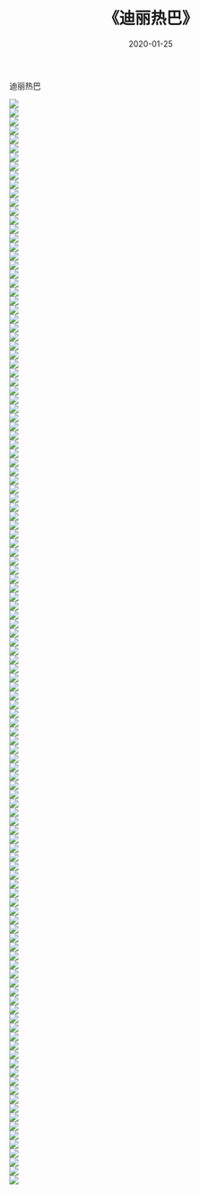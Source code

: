 ﻿---
layout: post
title:  《迪丽热巴》
date:   2020-01-25
img: http://img.660000.xyz/Sharelink/壁纸/明星魅力/华人明星/迪丽热巴/000.jpg
categories: [美女, 清纯, 唯美]
---

迪丽热巴

 ![](http://img.660000.xyz/Sharelink/壁纸/明星魅力/华人明星/迪丽热巴/001.jpg) <br>![](http://img.660000.xyz/Sharelink/壁纸/明星魅力/华人明星/迪丽热巴/002.jpg) <br>![](http://img.660000.xyz/Sharelink/壁纸/明星魅力/华人明星/迪丽热巴/003.jpg) <br>![](http://img.660000.xyz/Sharelink/壁纸/明星魅力/华人明星/迪丽热巴/004.jpg) <br>![](http://img.660000.xyz/Sharelink/壁纸/明星魅力/华人明星/迪丽热巴/005.jpg) <br>![](http://img.660000.xyz/Sharelink/壁纸/明星魅力/华人明星/迪丽热巴/006.jpg) <br>![](http://img.660000.xyz/Sharelink/壁纸/明星魅力/华人明星/迪丽热巴/007.jpg) <br>![](http://img.660000.xyz/Sharelink/壁纸/明星魅力/华人明星/迪丽热巴/008.jpg) <br>![](http://img.660000.xyz/Sharelink/壁纸/明星魅力/华人明星/迪丽热巴/009.jpg) <br>![](http://img.660000.xyz/Sharelink/壁纸/明星魅力/华人明星/迪丽热巴/010.jpg) <br>![](http://img.660000.xyz/Sharelink/壁纸/明星魅力/华人明星/迪丽热巴/011.jpg) <br>![](http://img.660000.xyz/Sharelink/壁纸/明星魅力/华人明星/迪丽热巴/012.jpg) <br>![](http://img.660000.xyz/Sharelink/壁纸/明星魅力/华人明星/迪丽热巴/013.jpg) <br>![](http://img.660000.xyz/Sharelink/壁纸/明星魅力/华人明星/迪丽热巴/014.jpg) <br>![](http://img.660000.xyz/Sharelink/壁纸/明星魅力/华人明星/迪丽热巴/015.jpg) <br>![](http://img.660000.xyz/Sharelink/壁纸/明星魅力/华人明星/迪丽热巴/016.jpg) <br>![](http://img.660000.xyz/Sharelink/壁纸/明星魅力/华人明星/迪丽热巴/017.jpg) <br>![](http://img.660000.xyz/Sharelink/壁纸/明星魅力/华人明星/迪丽热巴/018.jpg) <br>![](http://img.660000.xyz/Sharelink/壁纸/明星魅力/华人明星/迪丽热巴/019.jpg) <br>![](http://img.660000.xyz/Sharelink/壁纸/明星魅力/华人明星/迪丽热巴/020.jpg) <br>![](http://img.660000.xyz/Sharelink/壁纸/明星魅力/华人明星/迪丽热巴/021.jpg) <br>![](http://img.660000.xyz/Sharelink/壁纸/明星魅力/华人明星/迪丽热巴/022.jpg) <br>![](http://img.660000.xyz/Sharelink/壁纸/明星魅力/华人明星/迪丽热巴/023.jpg) <br>![](http://img.660000.xyz/Sharelink/壁纸/明星魅力/华人明星/迪丽热巴/024.jpg) <br>![](http://img.660000.xyz/Sharelink/壁纸/明星魅力/华人明星/迪丽热巴/025.jpg) <br>![](http://img.660000.xyz/Sharelink/壁纸/明星魅力/华人明星/迪丽热巴/026.jpg) <br>![](http://img.660000.xyz/Sharelink/壁纸/明星魅力/华人明星/迪丽热巴/027.jpg) <br>![](http://img.660000.xyz/Sharelink/壁纸/明星魅力/华人明星/迪丽热巴/028.jpg) <br>![](http://img.660000.xyz/Sharelink/壁纸/明星魅力/华人明星/迪丽热巴/029.jpg) <br>![](http://img.660000.xyz/Sharelink/壁纸/明星魅力/华人明星/迪丽热巴/030.jpg) <br>![](http://img.660000.xyz/Sharelink/壁纸/明星魅力/华人明星/迪丽热巴/031.jpg) <br>![](http://img.660000.xyz/Sharelink/壁纸/明星魅力/华人明星/迪丽热巴/032.jpg) <br>![](http://img.660000.xyz/Sharelink/壁纸/明星魅力/华人明星/迪丽热巴/033.jpg) <br>![](http://img.660000.xyz/Sharelink/壁纸/明星魅力/华人明星/迪丽热巴/034.jpg) <br>![](http://img.660000.xyz/Sharelink/壁纸/明星魅力/华人明星/迪丽热巴/035.jpg) <br>![](http://img.660000.xyz/Sharelink/壁纸/明星魅力/华人明星/迪丽热巴/036.jpg) <br>![](http://img.660000.xyz/Sharelink/壁纸/明星魅力/华人明星/迪丽热巴/037.jpg) <br>![](http://img.660000.xyz/Sharelink/壁纸/明星魅力/华人明星/迪丽热巴/038.jpg) <br>![](http://img.660000.xyz/Sharelink/壁纸/明星魅力/华人明星/迪丽热巴/039.jpg) <br>![](http://img.660000.xyz/Sharelink/壁纸/明星魅力/华人明星/迪丽热巴/040.jpg) <br>![](http://img.660000.xyz/Sharelink/壁纸/明星魅力/华人明星/迪丽热巴/041.jpg) <br>![](http://img.660000.xyz/Sharelink/壁纸/明星魅力/华人明星/迪丽热巴/042.jpg) <br>![](http://img.660000.xyz/Sharelink/壁纸/明星魅力/华人明星/迪丽热巴/043.jpg) <br>![](http://img.660000.xyz/Sharelink/壁纸/明星魅力/华人明星/迪丽热巴/044.jpg) <br>![](http://img.660000.xyz/Sharelink/壁纸/明星魅力/华人明星/迪丽热巴/045.jpg) <br>![](http://img.660000.xyz/Sharelink/壁纸/明星魅力/华人明星/迪丽热巴/046.jpg) <br>![](http://img.660000.xyz/Sharelink/壁纸/明星魅力/华人明星/迪丽热巴/047.jpg) <br>![](http://img.660000.xyz/Sharelink/壁纸/明星魅力/华人明星/迪丽热巴/048.jpg) <br>![](http://img.660000.xyz/Sharelink/壁纸/明星魅力/华人明星/迪丽热巴/049.jpg) <br>![](http://img.660000.xyz/Sharelink/壁纸/明星魅力/华人明星/迪丽热巴/050.jpg) <br>![](http://img.660000.xyz/Sharelink/壁纸/明星魅力/华人明星/迪丽热巴/051.jpg) <br>![](http://img.660000.xyz/Sharelink/壁纸/明星魅力/华人明星/迪丽热巴/052.jpg) <br>![](http://img.660000.xyz/Sharelink/壁纸/明星魅力/华人明星/迪丽热巴/053.jpg) <br>![](http://img.660000.xyz/Sharelink/壁纸/明星魅力/华人明星/迪丽热巴/054.jpg) <br>![](http://img.660000.xyz/Sharelink/壁纸/明星魅力/华人明星/迪丽热巴/055.jpg) <br>![](http://img.660000.xyz/Sharelink/壁纸/明星魅力/华人明星/迪丽热巴/056.jpg) <br>![](http://img.660000.xyz/Sharelink/壁纸/明星魅力/华人明星/迪丽热巴/057.jpg) <br>![](http://img.660000.xyz/Sharelink/壁纸/明星魅力/华人明星/迪丽热巴/058.jpg) <br>![](http://img.660000.xyz/Sharelink/壁纸/明星魅力/华人明星/迪丽热巴/059.jpg) <br>![](http://img.660000.xyz/Sharelink/壁纸/明星魅力/华人明星/迪丽热巴/060.jpg) <br>![](http://img.660000.xyz/Sharelink/壁纸/明星魅力/华人明星/迪丽热巴/061.jpg) <br>![](http://img.660000.xyz/Sharelink/壁纸/明星魅力/华人明星/迪丽热巴/062.jpg) <br>![](http://img.660000.xyz/Sharelink/壁纸/明星魅力/华人明星/迪丽热巴/063.jpg) <br>![](http://img.660000.xyz/Sharelink/壁纸/明星魅力/华人明星/迪丽热巴/064.jpg) <br>![](http://img.660000.xyz/Sharelink/壁纸/明星魅力/华人明星/迪丽热巴/065.jpg) <br>![](http://img.660000.xyz/Sharelink/壁纸/明星魅力/华人明星/迪丽热巴/066.jpg) <br>![](http://img.660000.xyz/Sharelink/壁纸/明星魅力/华人明星/迪丽热巴/067.jpg) <br>![](http://img.660000.xyz/Sharelink/壁纸/明星魅力/华人明星/迪丽热巴/068.jpg) <br>![](http://img.660000.xyz/Sharelink/壁纸/明星魅力/华人明星/迪丽热巴/069.jpg) <br>![](http://img.660000.xyz/Sharelink/壁纸/明星魅力/华人明星/迪丽热巴/070.jpg) <br>![](http://img.660000.xyz/Sharelink/壁纸/明星魅力/华人明星/迪丽热巴/071.jpg) <br>![](http://img.660000.xyz/Sharelink/壁纸/明星魅力/华人明星/迪丽热巴/072.jpg) <br>![](http://img.660000.xyz/Sharelink/壁纸/明星魅力/华人明星/迪丽热巴/073.jpg) <br>![](http://img.660000.xyz/Sharelink/壁纸/明星魅力/华人明星/迪丽热巴/074.jpg) <br>![](http://img.660000.xyz/Sharelink/壁纸/明星魅力/华人明星/迪丽热巴/075.jpg) <br>![](http://img.660000.xyz/Sharelink/壁纸/明星魅力/华人明星/迪丽热巴/076.jpg) <br>![](http://img.660000.xyz/Sharelink/壁纸/明星魅力/华人明星/迪丽热巴/077.jpg) <br>![](http://img.660000.xyz/Sharelink/壁纸/明星魅力/华人明星/迪丽热巴/078.jpg) <br>![](http://img.660000.xyz/Sharelink/壁纸/明星魅力/华人明星/迪丽热巴/079.jpg) <br>![](http://img.660000.xyz/Sharelink/壁纸/明星魅力/华人明星/迪丽热巴/080.jpg) <br>![](http://img.660000.xyz/Sharelink/壁纸/明星魅力/华人明星/迪丽热巴/081.jpg) <br>![](http://img.660000.xyz/Sharelink/壁纸/明星魅力/华人明星/迪丽热巴/082.jpg) <br>![](http://img.660000.xyz/Sharelink/壁纸/明星魅力/华人明星/迪丽热巴/083.jpg) <br>![](http://img.660000.xyz/Sharelink/壁纸/明星魅力/华人明星/迪丽热巴/084.jpg) <br>![](http://img.660000.xyz/Sharelink/壁纸/明星魅力/华人明星/迪丽热巴/085.jpg) <br>![](http://img.660000.xyz/Sharelink/壁纸/明星魅力/华人明星/迪丽热巴/086.jpg) <br>![](http://img.660000.xyz/Sharelink/壁纸/明星魅力/华人明星/迪丽热巴/087.jpg) <br>![](http://img.660000.xyz/Sharelink/壁纸/明星魅力/华人明星/迪丽热巴/088.jpg) <br>![](http://img.660000.xyz/Sharelink/壁纸/明星魅力/华人明星/迪丽热巴/089.jpg) <br>![](http://img.660000.xyz/Sharelink/壁纸/明星魅力/华人明星/迪丽热巴/090.jpg) <br>![](http://img.660000.xyz/Sharelink/壁纸/明星魅力/华人明星/迪丽热巴/091.jpg) <br>![](http://img.660000.xyz/Sharelink/壁纸/明星魅力/华人明星/迪丽热巴/092.jpg) <br>![](http://img.660000.xyz/Sharelink/壁纸/明星魅力/华人明星/迪丽热巴/093.jpg) <br>![](http://img.660000.xyz/Sharelink/壁纸/明星魅力/华人明星/迪丽热巴/094.jpg) <br>![](http://img.660000.xyz/Sharelink/壁纸/明星魅力/华人明星/迪丽热巴/095.jpg) <br>![](http://img.660000.xyz/Sharelink/壁纸/明星魅力/华人明星/迪丽热巴/096.jpg) <br>![](http://img.660000.xyz/Sharelink/壁纸/明星魅力/华人明星/迪丽热巴/097.jpg) <br>![](http://img.660000.xyz/Sharelink/壁纸/明星魅力/华人明星/迪丽热巴/098.jpg) <br>![](http://img.660000.xyz/Sharelink/壁纸/明星魅力/华人明星/迪丽热巴/099.jpg) <br>![](http://img.660000.xyz/Sharelink/壁纸/明星魅力/华人明星/迪丽热巴/100.jpg) <br>![](http://img.660000.xyz/Sharelink/壁纸/明星魅力/华人明星/迪丽热巴/101.jpg) <br>![](http://img.660000.xyz/Sharelink/壁纸/明星魅力/华人明星/迪丽热巴/102.jpg) <br>![](http://img.660000.xyz/Sharelink/壁纸/明星魅力/华人明星/迪丽热巴/103.jpg) <br>![](http://img.660000.xyz/Sharelink/壁纸/明星魅力/华人明星/迪丽热巴/104.jpg) <br>![](http://img.660000.xyz/Sharelink/壁纸/明星魅力/华人明星/迪丽热巴/105.jpg) <br>![](http://img.660000.xyz/Sharelink/壁纸/明星魅力/华人明星/迪丽热巴/106.jpg) <br>![](http://img.660000.xyz/Sharelink/壁纸/明星魅力/华人明星/迪丽热巴/107.jpg) <br>![](http://img.660000.xyz/Sharelink/壁纸/明星魅力/华人明星/迪丽热巴/108.jpg) <br>![](http://img.660000.xyz/Sharelink/壁纸/明星魅力/华人明星/迪丽热巴/109.jpg) <br>![](http://img.660000.xyz/Sharelink/壁纸/明星魅力/华人明星/迪丽热巴/110.jpg) <br>![](http://img.660000.xyz/Sharelink/壁纸/明星魅力/华人明星/迪丽热巴/111.jpg) <br>![](http://img.660000.xyz/Sharelink/壁纸/明星魅力/华人明星/迪丽热巴/112.jpg) <br>![](http://img.660000.xyz/Sharelink/壁纸/明星魅力/华人明星/迪丽热巴/113.jpg) <br>![](http://img.660000.xyz/Sharelink/壁纸/明星魅力/华人明星/迪丽热巴/114.jpg) <br>![](http://img.660000.xyz/Sharelink/壁纸/明星魅力/华人明星/迪丽热巴/115.jpg) <br>![](http://img.660000.xyz/Sharelink/壁纸/明星魅力/华人明星/迪丽热巴/116.jpg) <br>![](http://img.660000.xyz/Sharelink/壁纸/明星魅力/华人明星/迪丽热巴/117.jpg) <br>![](http://img.660000.xyz/Sharelink/壁纸/明星魅力/华人明星/迪丽热巴/118.jpg) <br>![](http://img.660000.xyz/Sharelink/壁纸/明星魅力/华人明星/迪丽热巴/119.jpg) <br>![](http://img.660000.xyz/Sharelink/壁纸/明星魅力/华人明星/迪丽热巴/120.jpg) <br>![](http://img.660000.xyz/Sharelink/壁纸/明星魅力/华人明星/迪丽热巴/121.jpg) <br>